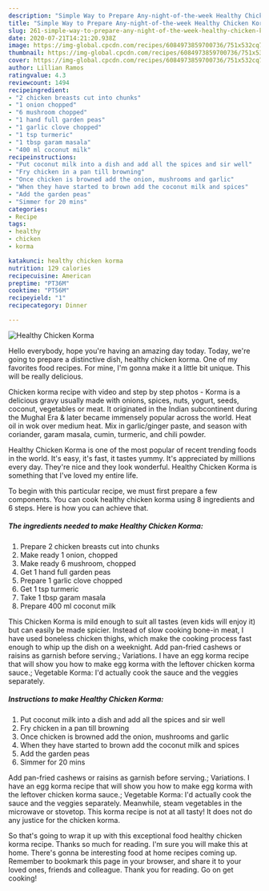 ```yaml
---
description: "Simple Way to Prepare Any-night-of-the-week Healthy Chicken Korma"
title: "Simple Way to Prepare Any-night-of-the-week Healthy Chicken Korma"
slug: 261-simple-way-to-prepare-any-night-of-the-week-healthy-chicken-korma
date: 2020-07-21T14:21:20.938Z
image: https://img-global.cpcdn.com/recipes/6084973859700736/751x532cq70/healthy-chicken-korma-recipe-main-photo.jpg
thumbnail: https://img-global.cpcdn.com/recipes/6084973859700736/751x532cq70/healthy-chicken-korma-recipe-main-photo.jpg
cover: https://img-global.cpcdn.com/recipes/6084973859700736/751x532cq70/healthy-chicken-korma-recipe-main-photo.jpg
author: Lillian Ramos
ratingvalue: 4.3
reviewcount: 1494
recipeingredient:
- "2 chicken breasts cut into chunks"
- "1 onion chopped"
- "6 mushroom chopped"
- "1 hand full garden peas"
- "1 garlic clove chopped"
- "1 tsp turmeric"
- "1 tbsp garam masala"
- "400 ml coconut milk"
recipeinstructions:
- "Put coconut milk into a dish and add all the spices and sir well"
- "Fry chicken in a pan till browning"
- "Once chicken is browned add the onion, mushrooms and garlic"
- "When they have started to brown add the coconut milk and spices"
- "Add the garden peas"
- "Simmer for 20 mins"
categories:
- Recipe
tags:
- healthy
- chicken
- korma

katakunci: healthy chicken korma 
nutrition: 129 calories
recipecuisine: American
preptime: "PT36M"
cooktime: "PT56M"
recipeyield: "1"
recipecategory: Dinner

---
```



![Healthy Chicken Korma](https://img-global.cpcdn.com/recipes/6084973859700736/751x532cq70/healthy-chicken-korma-recipe-main-photo.jpg)

Hello everybody, hope you're having an amazing day today. Today, we're going to prepare a distinctive dish, healthy chicken korma. One of my favorites food recipes. For mine, I'm gonna make it a little bit unique. This will be really delicious.

Chicken korma recipe with video and step by step photos - Korma is a delicious gravy usually made with onions, spices, nuts, yogurt, seeds, coconut, vegetables or meat. It originated in the Indian subcontinent during the Mughal Era &amp; later became immensely popular across the world. Heat oil in wok over medium heat. Mix in garlic/ginger paste, and season with coriander, garam masala, cumin, turmeric, and chili powder.

Healthy Chicken Korma is one of the most popular of recent trending foods in the world. It's easy, it's fast, it tastes yummy. It's appreciated by millions every day. They're nice and they look wonderful. Healthy Chicken Korma is something that I've loved my entire life.


To begin with this particular recipe, we must first prepare a few components. You can cook healthy chicken korma using 8 ingredients and 6 steps. Here is how you can achieve that.

<!--inarticleads1-->

##### The ingredients needed to make Healthy Chicken Korma:

1. Prepare 2 chicken breasts cut into chunks
1. Make ready 1 onion, chopped
1. Make ready 6 mushroom, chopped
1. Get 1 hand full garden peas
1. Prepare 1 garlic clove chopped
1. Get 1 tsp turmeric
1. Take 1 tbsp garam masala
1. Prepare 400 ml coconut milk


This Chicken Korma is mild enough to suit all tastes (even kids will enjoy it) but can easily be made spicier. Instead of slow cooking bone-in meat, I have used boneless chicken thighs, which make the cooking process fast enough to whip up the dish on a weeknight. Add pan-fried cashews or raisins as garnish before serving.; Variations. I have an egg korma recipe that will show you how to make egg korma with the leftover chicken korma sauce.; Vegetable Korma: I&#39;d actually cook the sauce and the veggies separately. 

<!--inarticleads2-->

##### Instructions to make Healthy Chicken Korma:

1. Put coconut milk into a dish and add all the spices and sir well
1. Fry chicken in a pan till browning
1. Once chicken is browned add the onion, mushrooms and garlic
1. When they have started to brown add the coconut milk and spices
1. Add the garden peas
1. Simmer for 20 mins


Add pan-fried cashews or raisins as garnish before serving.; Variations. I have an egg korma recipe that will show you how to make egg korma with the leftover chicken korma sauce.; Vegetable Korma: I&#39;d actually cook the sauce and the veggies separately. Meanwhile, steam vegetables in the microwave or stovetop. This korma recipe is not at all tasty! It does not do any justice for the chicken korma. 

So that's going to wrap it up with this exceptional food healthy chicken korma recipe. Thanks so much for reading. I'm sure you will make this at home. There's gonna be interesting food at home recipes coming up. Remember to bookmark this page in your browser, and share it to your loved ones, friends and colleague. Thank you for reading. Go on get cooking!
